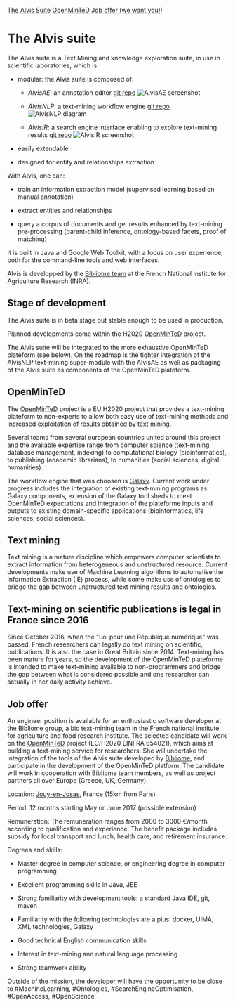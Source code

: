 [The Alvis Suite](#the-alvis-suite) [OpenMinTeD](#openminted) [Job offer (we want you!)](#job-offer)

<!--
pointeurs propres vers les répos
et démos

jolis screenshots de AlvisX 

lien loi République numérique
lien UK

logo bibliome
logo INRA
logo openminted
logo Alvis
-->


# The Alvis suite

The Alvis suite is a Text Mining and knowledge exploration suite, in use in scientific laboratories, which is

- modular: the Alvis suite is composed of:

     - _AlvisAE_: an annotation editor [git repo](https://github.com/bibliome/Alvis/) ![AlvisAE screenshot]()

     - _AlvisNLP_: a text-mining workflow engine [git repo](https://github.com/bibliome/AlvisNLP/) ![AlvisNLP diagram]()

     - _AlvisIR_: a search engine interface enabling to explore text-mining results [git repo](https://github.com/bibliome/AlvisIR/) ![AlvisIR screenshot]()

- easily extendable
- designed for entity and relationships extraction

With Alvis, one can:

- train an information extraction model (supervised learning based on manual annotation)

- extract entities and relationships

- query a corpus of documents and get results enhanced by text-mining pre-processing (parent-child inference, ontology-based facets, proof of matching)

It is built in Java and Google Web Toolkit, with a focus on user experience, both for the command-line tools and web interfaces.

Alvis is developped by the [Bibliome team](http://maiage.jouy.inra.fr/?q=fr/bibliome/) at the French National Institute for Agriculture Research (INRA).

## Stage of development

The Alvis suite is in beta stage but stable enough to be used in production.

Planned developments come within the H2020 [OpenMinTeD](https://openminted.eu) project.

The Alvis suite will be integrated to the more exhaustive OpenMinTeD plateform (see below). On the roadmap is the tighter integration of the AlvisNLP text-mining super-module with the AlvisAE as well as packaging of the Alvis suite as components of the OpenMinTeD plateform. 

## OpenMinTeD

The [OpenMinTeD](https://openminted.eu) project is a EU H2020 project that provides a text-mining plateform to non-experts to allow both easy use of text-mining methods and increased exploitation of results obtained by text mining.

Several teams from several european countries united around this project and the available expertise range from computer science (text-mining, database management, indexing) to computational biology (bioinformatics), to publishing (academic librarians), to humanities (social sciences, digital humanities).

The workflow engine that was choosen is [Galaxy](http://galaxyproject.org/). Current work under progress includes the integration of existing text-mining programs as Galaxy components, extension of the Galaxy tool sheds to meet OpenMinTeD expectations and integration of the plateforme inputs and outputs to existing domain-specific applications (bioinformatics, life sciences, social sciences).


## Text mining

Text mining is a mature discipline which empowers computer scientists to extract information from heterogeneous and unstructured resource. Current developments make use of Machine Learning algorithms to automatise the Information Extraction (IE) process, while some make use of ontologies to bridge the gap between unstructured text mining results and ontologies.


## Text-mining on scientific publications is legal in France since 2016

Since October 2016, when the "Loi pour une République numérique" was passed, French researchers can legally do text mining on scientific, publications. It is also the case in Great Britain since 2014. Text-mining has been mature for years, so the development of the OpenMinTeD plateforme is intended to make text-mining available to non-programmers and bridge the gap between what is considered possible and one researcher can actually in her daily activity achieve.

<!--


Recherche d'un dev :

- Java : il y a du code Java
- du design (légèrement mais être futé est attendu), au dev (fusion de deux suites), intégration au niveau de la plateforme OpenMinTeD (Galaxy), un petit peu de production
- objectif qualité : tests, intégration continue

Deux missions :
- intégrer AlvisAE et AlvisNLP
- intégrer la suite Alvis à la plateforme OpenMinTeD (basée sur le moteur de workflows Galaxy)

Proximité (discussions, séminaires, éventuellement contribution à) : Text Mining, Workflows, Machine Learning, promotion de l'Open Access en sciences
-->

## Job offer

An engineer position is available for an enthusiastic software developer at the Bibliome group, a bio text-mining team in the French national institute for agriculture and food research institute. The selected candidate will work on the [OpenMinTeD](https://openminted.eu) project (EC/H2020 EINFRA 654021), which aims at building a text-mining service for researchers. She will undertake the integration of the tools of the Alvis suite developed by [Bibliome](http://maiage.jouy.inra.fr/?q=fr/bibliome/), and participate in the development of the OpenMinTeD platform. The candidate will work in cooperation with Bibliome team members, as well as project partners all over Europe (Greece, UK, Germany).
 
Location: [Jouy-en-Josas](http://www.openstreetmap.org/search?query=jouy%20en%20josas%20Domaine%20de%20Vilvert), France (15km from Paris)

 
Period: 12 months starting May or June 2017 (possible extension)

 
Remuneration: The remuneration ranges from 2000 to 3000 €/month according to qualification and experience. The benefit package includes subsidy for local transport and lunch, health care, and retirement insurance.

 
Degrees and skills:

-    Master degree in computer science, or engineering degree in computer programming

 -    Excellent programming skills in Java, JEE

  -   Strong familiarity with development tools:  a standard Java IDE, git, maven

   -   Familiarity with the following technologies are a plus: docker, UIMA, XML technologies, Galaxy

  -    Good technical English communication skills

 -  Interest in text-mining and natural language processing

 -  Strong teamwork ability


Outside of the mission, the developer will have the opportunity to be close to #MachineLearning, #Ontologies, #SearchEngineOptimisation, #OpenAccess, #OpenScience



<script async defer src="https://hypothes.is/embed.js"></script>

